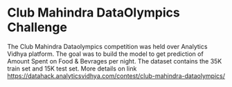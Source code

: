 # Club Mahindra DataOlympics Challenge

The Club Mahindra Dataolympics competition was held over Analytics Vidhya platform. The goal was to build the model to get prediction 
of Amount Spent on Food & Bevrages per night. The dataset contains the 35K train set and 15K test set. 
More details on link https://datahack.analyticsvidhya.com/contest/club-mahindra-dataolympics/
